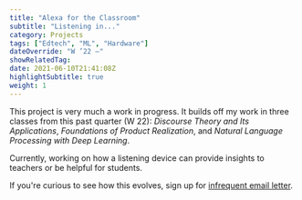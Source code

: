 ```yaml
---
title: "Alexa for the Classroom"
subtitle: "Listening in..."
category: Projects
tags: ["Edtech", "ML", "Hardware"]
dateOverride: "W ’22 –"
showRelatedTag: 
date: 2021-06-10T21:41:08Z
highlightSubtitle: true
weight: 1
---
```


This project is very much a work in progress. It builds off my work in three classes from this past quarter (W 22): *Discourse Theory and Its Applications*, *Foundations of Product Realization*, and *Natural Language Processing with Deep Learning*.  

Currently, working on how a listening device can provide insights to teachers or be helpful for students.  

If you're curious to see how this evolves, sign up for [infrequent email letter](/letter/). 